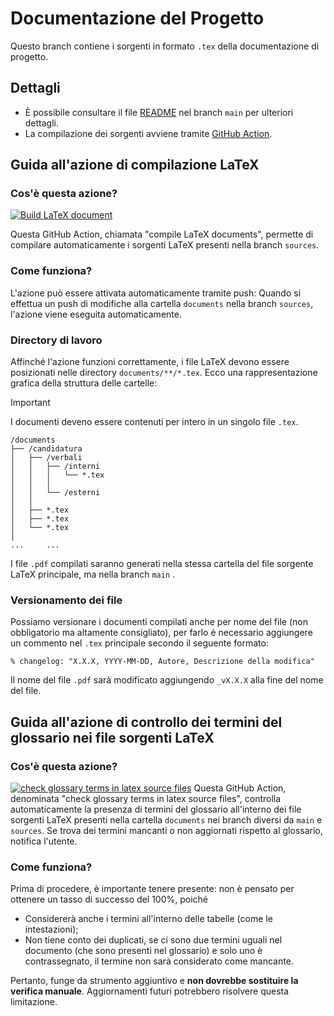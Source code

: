 # Documentazione del Progetto
Questo branch contiene i sorgenti in formato `.tex` della documentazione di progetto.
## Dettagli
- È possibile consultare il file [README](https://github.com/NaN1fy/docs/tree/main) nel branch `main` per ulteriori dettagli.
- La compilazione dei sorgenti avviene tramite [GitHub Action](https://docs.github.com/en/actions).
## Guida all'azione di compilazione LaTeX
### Cos'è questa azione?
[![Build LaTeX document](https://github.com/NaN1fy/docs/actions/workflows/compile.yml/badge.svg?branch=sources&event=push)](https://github.com/NaN1fy/docs/actions/workflows/compile.yml)

Questa GitHub Action, chiamata "compile LaTeX documents", permette di compilare automaticamente i sorgenti LaTeX presenti nella branch `sources`.
### Come funziona?
L'azione può essere attivata automaticamente tramite push: Quando si effettua un push di modifiche alla cartella `documents` nella branch `sources`, l'azione viene eseguita automaticamente.
### Directory di lavoro
Affinché l'azione funzioni correttamente, i file LaTeX  devono essere posizionati nelle directory `documents/**/*.tex`. Ecco una rappresentazione grafica della struttura delle cartelle:

> [!IMPORTANT]  
> I documenti deveno essere contenuti per intero in un singolo file `.tex`.


```
/documents
├── /candidatura
│   ├── /verbali
│   │   ├── /interni
│   │   │   └── *.tex
│   │   │       
│   │   └── /esterni                       
│   │       
│   ├── *.tex 
│   ├── *.tex
│   └── *.tex
│
...     ...
```
I file `.pdf` compilati saranno generati nella stessa cartella del file sorgente LaTeX principale, ma nella branch `main` .

### Versionamento dei file
Possiamo versionare i documenti compilati anche per nome del file (non obbligatorio ma altamente consigliato), per farlo è necessario aggiungere un commento nel `.tex` principale secondo il seguente formato:
```
% changelog: "X.X.X, YYYY-MM-DD, Autore, Descrizione della modifica"
```
Il nome del file `.pdf` sarà modificato aggiungendo `_vX.X.X` alla fine del nome del file.

## Guida all'azione di controllo dei termini del glossario nei file sorgenti LaTeX
### Cos'è questa azione?
[![check glossary terms in latex source files](https://github.com/NaN1fy/docs/actions/workflows/check_glossary.yml/badge.svg)](https://github.com/NaN1fy/docs/actions/workflows/check_glossary.yml)
Questa GitHub Action, denominata "check glossary terms in latex source files", controlla automaticamente la presenza di termini del glossario all'interno dei file sorgenti LaTeX presenti nella cartella `documents` nei branch diversi da `main` e `sources`. Se trova dei termini mancanti o non aggiornati rispetto al glossario, notifica l'utente.
### Come funziona?
Prima di procedere, è importante tenere presente: non è pensato per ottenere un tasso di successo del 100%, poiché
- Considererà anche i termini all'interno delle tabelle (come le intestazioni);
- Non tiene conto dei duplicati, se ci sono due termini uguali nel documento (che sono presenti nel glossario) e solo uno è contrassegnato, il termine non sarà considerato come mancante.

Pertanto, funge da strumento aggiuntivo e **non dovrebbe sostituire la verifica manuale**. Aggiornamenti futuri potrebbero risolvere questa limitazione.
